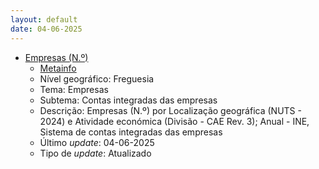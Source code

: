 ```yaml
---
layout: default
date: 04-06-2025
---
```

* [Empresas (N.º)](https://www.ine.pt/xportal/xmain?xpid=INE&xpgid=ine_indicadores&indOcorrCod=0014449&contexto=bd&selTab=tab2)
  * [Metainfo](https://www.ine.pt/bddXplorer/htdocs/minfo.jsp?var_cd=0014449&lingua=PT)
  * Nível geográfico: Freguesia
  * Tema: Empresas
  * Subtema: Contas integradas das empresas
  * Descrição: Empresas (N.º) por Localização geográfica (NUTS - 2024) e Atividade económica (Divisão - CAE Rev. 3); Anual - INE, Sistema de contas integradas das empresas
  * Último _update_: 04-06-2025
  * Tipo de _update_: Atualizado

